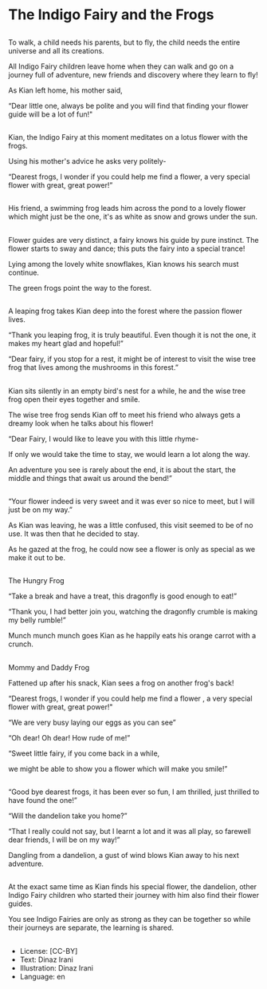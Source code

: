# The Indigo Fairy and the Frogs

##
To walk, a child needs his parents, but to fly, the child needs the entire universe and all its creations.

All Indigo Fairy children leave home when they can walk and go on a journey full of adventure, new friends and discovery where they learn to fly!

As Kian left home, his mother said,

“Dear little one, always be polite and you will find that finding your flower guide will be a lot of fun!"

##
Kian, the Indigo Fairy at this moment meditates on a lotus flower with the frogs.

Using his mother's advice he asks very politely-

“Dearest frogs, I wonder if you could help me find a flower, a very special flower with great, great power!”

##
His friend, a swimming frog leads him across the pond to a lovely flower which might just be the one, it's as white as snow and grows under the sun.

##
Flower guides are very distinct,
a fairy knows his guide by pure instinct.
The flower starts to sway and dance;
this puts the fairy into a special trance!

Lying among the lovely white snowflakes,
Kian knows his search must continue.

The green frogs point the way to the forest.

##
A leaping frog takes Kian deep into the forest where the passion flower lives.

“Thank you leaping frog, it is truly beautiful.
Even though it is not the one,
it makes my heart glad and hopeful!”

“Dear fairy, if you stop for a rest, it might be of interest
to visit the wise tree frog that lives among the mushrooms in this forest.”

##
Kian sits silently in an empty bird's nest for a while,
he and the wise tree frog open their eyes together and smile.

The wise tree frog sends Kian off to meet his friend who always gets a dreamy look when he talks about his flower!

“Dear Fairy, I would like to leave you with this little rhyme-

If only we would take the time to stay,
we would learn a lot along the way.

An adventure you see is rarely about the end,
it is about the start, the middle and things
that await us around the bend!”

##
“Your flower indeed is very sweet
and it was ever so nice to meet,
but I will just be on my way.”

As Kian was leaving, he was a little confused,
this visit seemed to be of no use.
It was then that he decided to stay.

As he gazed at the frog, he could now see
a flower is only as special as we make it out to be.

##
The Hungry Frog

“Take a break and have a treat,
this dragonfly is good enough to eat!”

“Thank you, I had better join you,
watching the dragonfly crumble is making my belly rumble!”

Munch munch munch
goes Kian as he happily eats
his orange carrot with a crunch.

##
Mommy and Daddy Frog

Fattened up after his snack, Kian sees a frog on another frog's back!

“Dearest frogs, I wonder if you could help me find a flower , a very special flower with great, great power!"

“We are very busy laying our eggs as you can see”

“Oh dear! Oh dear! How rude of me!”

“Sweet little fairy, if you come back in a while,

we might be able to show you a flower which will make you smile!”

##
“Good bye dearest frogs, it has been ever so fun,
I am thrilled, just thrilled to have found the one!”

“Will the dandelion take you home?”

“That I really could not say, but I learnt a lot and it was all play,
so farewell dear friends, I will be on my way!”

Dangling from a dandelion, a gust of wind blows Kian away to his next adventure.

##
At the exact same time as Kian finds his special flower, the dandelion, other Indigo Fairy children who started their journey with him also find their flower guides.

You see Indigo Fairies are only as strong as they can be together so while their journeys are separate, the learning is shared.

##
* License: [CC-BY]
* Text: Dinaz Irani
* Illustration: Dinaz Irani
* Language: en

